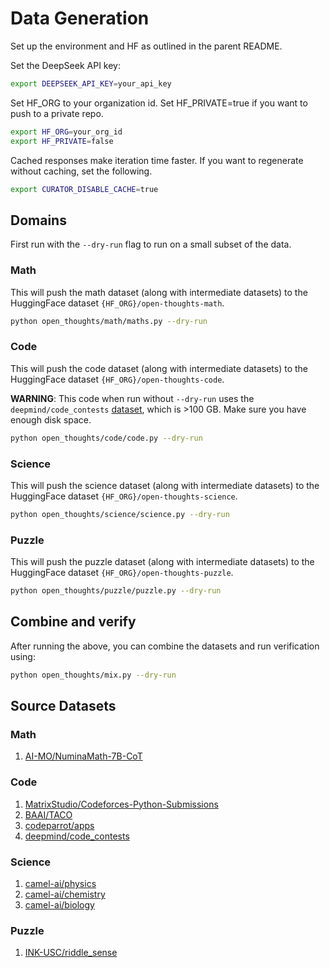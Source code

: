 <!-- markdownlint-disable first-line-h1 -->
<!-- markdownlint-disable no-duplicate-heading -->

# Data Generation

Set up the environment and HF as outlined in the parent README.

Set the DeepSeek API key:

```sh
export DEEPSEEK_API_KEY=your_api_key
```

Set HF_ORG to your organization id. Set HF_PRIVATE=true if you want to push to a private repo.

```sh
export HF_ORG=your_org_id
export HF_PRIVATE=false
```

Cached responses make iteration time faster. If you want to regenerate without caching, set the following.

```sh
export CURATOR_DISABLE_CACHE=true
```

## Domains

First run with the `--dry-run` flag to run on a small subset of the data.

### Math

This will push the math dataset (along with intermediate datasets) to the HuggingFace dataset `{HF_ORG}/open-thoughts-math`.

```sh
python open_thoughts/math/maths.py --dry-run
```

### Code

This will push the code dataset (along with intermediate datasets) to the HuggingFace dataset `{HF_ORG}/open-thoughts-code`.

**WARNING**: This code when run without `--dry-run` uses the `deepmind/code_contests` [dataset](https://huggingface.co/datasets/deepmind/code_contests), which is >100 GB. Make sure you have enough disk space.

```sh
python open_thoughts/code/code.py --dry-run
```

### Science

This will push the science dataset (along with intermediate datasets) to the HuggingFace dataset `{HF_ORG}/open-thoughts-science`.

```sh
python open_thoughts/science/science.py --dry-run
```

### Puzzle

This will push the puzzle dataset (along with intermediate datasets) to the HuggingFace dataset `{HF_ORG}/open-thoughts-puzzle`.

```sh
python open_thoughts/puzzle/puzzle.py --dry-run
```

## Combine and verify

After running the above, you can combine the datasets and run verification using:

```sh
python open_thoughts/mix.py --dry-run
```

## Source Datasets

### Math

1. [AI-MO/NuminaMath-7B-CoT](https://huggingface.co/AI-MO/NuminaMath-7B-CoT)

### Code

1. [MatrixStudio/Codeforces-Python-Submissions](https://huggingface.co/datasets/MatrixStudio/Codeforces-Python-Submissions)
2. [BAAI/TACO](https://huggingface.co/datasets/BAAI/TACO)
3. [codeparrot/apps](https://huggingface.co/datasets/codeparrot/apps)
4. [deepmind/code_contests](https://huggingface.co/datasets/deepmind/code_contests)

### Science

1. [camel-ai/physics](https://huggingface.co/datasets/camel-ai/physics)
2. [camel-ai/chemistry](https://huggingface.co/datasets/camel-ai/chemistry)
3. [camel-ai/biology](https://huggingface.co/datasets/camel-ai/biology)

### Puzzle

1. [INK-USC/riddle_sense](https://huggingface.co/datasets/INK-USC/riddle_sense)
